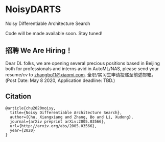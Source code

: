 # NoisyDARTS
Noisy Differentiable Architecture Search

Code will be made available soon. Stay tuned!

## 招聘 We Are Hiring！

Dear DL folks, we are opening several precious positions based in Beijing both for professionals and interns avid in AutoML/NAS, please send your resume/cv to zhangbo11@xiaomi.com. 全职/实习生申请投递至前述邮箱。(Post Date: May 8 2020, Application deadline: TBD.)


## Citation


```
@article{chu2020noisy,
  title={Noisy Differentiable Architecture Search},
  author={Chu, Xiangxiang and Zhang, Bo and Li, Xudong},
  journal={arXiv preprint arXiv:2005.03566},
  url={http://arxiv.org/abs/2005.03566},
  year={2020}
}
```
